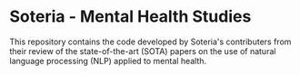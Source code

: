 # Soteria - Mental Health Studies

This repository contains the code developed by Soteria's contributers from their review of the state-of-the-art (SOTA) papers on the use of natural language processing (NLP) applied to mental health. 

